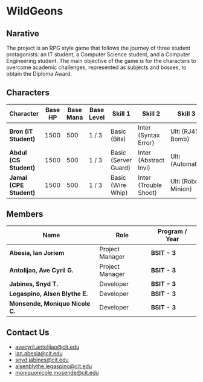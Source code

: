 # WildGeons

## Narative

The project is an RPG style game that follows the journey of three student protagonists: an IT student, a Computer Science student, and a Computer Engineering student. 
The main objective of the game is for the characters to overcome academic challenges, represented as subjects and bosses, to obtain the Diploma Award.

## Characters

| Character | Base HP | Base Mana | Base Level | Skill 1 | Skill 2 | Skill 3 |
|------------|----------|------------|-------------|----------|----------|----------|
| **Bron (IT Student)** | 1500 | 500 | 1 / 3 | Basic (Bits) | Inter (Syntax Error) | Ulti (RJ45 Bomb) |
| **Abdul (CS Student)** | 1500 | 500 | 1 / 3 | Basic (Server Guard) | Inter (Abstract Invi) | Ulti (Automata) |
| **Jamal (CPE Student)** | 1500 | 500 | 1 / 3 | Basic (Wire Whip) | Inter (Trouble Shoot) | Ulti (Robo Minion) |

## Members

| Name | Role | Program / Year |
|------|------|----------------|
| **Abesia, Ian Joriem** | Project Manager | **BSIT - 3** |
| **Antolijao, Ave Cyril G.** | Project Manager | **BSIT - 3** |
| **Jabines, Snyd T.** | Developer | **BSIT - 3** |
| **Legaspino, Alsen Blythe E.** | Developer | **BSIT - 3** |
| **Monsende, Moniquo Nicole C.** | Developer | **BSIT - 3** |

## Contact Us
- avecyril.antolijao@cit.edu
- ian.abesia@cit.edu
- snyd.jabines@cit.edu
- alsenblythe.legaspino@cit.edu
- moniquonicole.mosende@cit.edu
